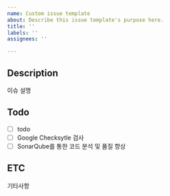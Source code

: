 ```yaml
---
name: Custom issue template
about: Describe this issue template's purpose here.
title: ''
labels: ''
assignees: ''

---
```


## Description 
이슈 설명

## Todo
- [ ] todo
- [ ] Google Checksytle 검사
- [ ] SonarQube를 통한 코드 분석 및 품질 향상

## ETC
기타사항
